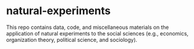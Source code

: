 # natural-experiments
This repo contains data, code, and miscellaneous materials on the application of natural experiments to the social sciences (e.g., economics, organization theory, political science, and sociology). 
